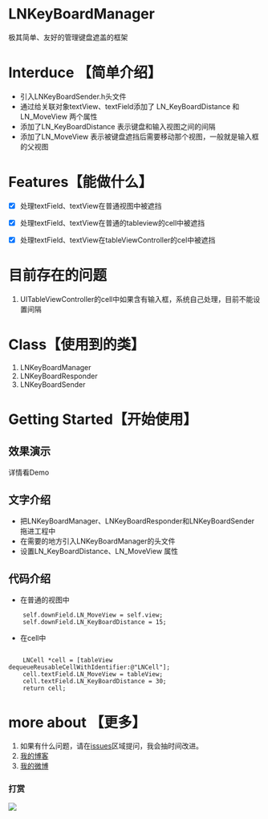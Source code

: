# LNKeyBoardManager
极其简单、友好的管理键盘遮盖的框架



# Interduce 【简单介绍】
- 引入LNKeyBoardSender.h头文件
- 通过给关联对象textView、textField添加了 LN_KeyBoardDistance 和 LN_MoveView 两个属性
- 添加了LN_KeyBoardDistance 表示键盘和输入视图之间的间隔
- 添加了LN_MoveView  表示被键盘遮挡后需要移动那个视图，一般就是输入框的父视图

# Features【能做什么】
 - [x] 处理textField、textView在普通视图中被遮挡
 - [x] 处理textField、textView在普通的tableview的cell中被遮挡
 - [x] 处理textField、textView在tableViewController的cel中被遮挡
 
 
# 目前存在的问题
1. UITableViewController的cell中如果含有输入框，系统自己处理，目前不能设置间隔


# Class【使用到的类】
1. LNKeyBoardManager   
2. LNKeyBoardResponder
3. LNKeyBoardSender

# Getting Started【开始使用】

## 效果演示

详情看Demo

## 文字介绍
- 把LNKeyBoardManager、LNKeyBoardResponder和LNKeyBoardSender拖进工程中
- 在需要的地方引入LNKeyBoardManager的头文件
- 设置LN_KeyBoardDistance、LN_MoveView 属性

## 代码介绍
- 在普通的视图中
```
    self.downField.LN_MoveView = self.view;
    self.downField.LN_KeyBoardDistance = 15;
```

- 在cell中
```

    LNCell *cell = [tableView dequeueReusableCellWithIdentifier:@"LNCell"];
    cell.textField.LN_MoveView = tableView;
    cell.textField.LN_KeyBoardDistance = 30;
    return cell;
```



# more about  【更多】
1. 如果有什么问题，请在[issues](https://github.com/lengningLN/LNKeyBoardManager/issues)区域提问，我会抽时间改进。
2. [我的博客](http://lengningln.github.io/)
3. [我的微博](http://weibo.com/liuning185)
### 打赏
![](http://m.qpic.cn/psb?/V11R4JcH0fAdbu/h4vWrizoOlby*zntVMiu.1F9CMMMx2T9BOWUjSEnCE8!/b/dDUBAAAAAAAA&bo=nALQAgAAAAADB24!&rf=viewer_4)
